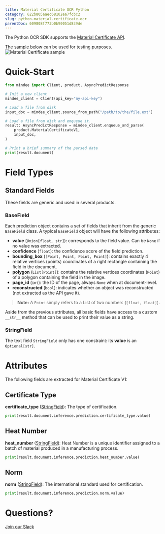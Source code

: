 ```yaml
---
title: Material Certificate OCR Python
category: 622b805aaec68102ea7fcbc2
slug: python-material-certificate-ocr
parentDoc: 609808f773b0b90051d839de
---
```

The Python OCR SDK supports the [Material Certificate API](https://platform.mindee.com/mindee/material_certificate).

The [sample below](https://github.com/mindee/client-lib-test-data/blob/main/products/material_certificate/default_sample.jpg) can be used for testing purposes.
![Material Certificate sample](https://github.com/mindee/client-lib-test-data/blob/main/products/material_certificate/default_sample.jpg?raw=true)

# Quick-Start
```py
from mindee import Client, product, AsyncPredictResponse

# Init a new client
mindee_client = Client(api_key="my-api-key")

# Load a file from disk
input_doc = mindee_client.source_from_path("/path/to/the/file.ext")

# Load a file from disk and enqueue it.
result: AsyncPredictResponse = mindee_client.enqueue_and_parse(
    product.MaterialCertificateV1,
    input_doc,
)

# Print a brief summary of the parsed data
print(result.document)

```
# Field Types
## Standard Fields
These fields are generic and used in several products.

### BaseField
Each prediction object contains a set of fields that inherit from the generic `BaseField` class.
A typical `BaseField` object will have the following attributes:

* **value** (`Union[float, str]`): corresponds to the field value. Can be `None` if no value was extracted.
* **confidence** (`float`): the confidence score of the field prediction.
* **bounding_box** (`[Point, Point, Point, Point]`): contains exactly 4 relative vertices (points) coordinates of a right rectangle containing the field in the document.
* **polygon** (`List[Point]`): contains the relative vertices coordinates (`Point`) of a polygon containing the field in the image.
* **page_id** (`int`): the ID of the page, always `None` when at document-level.
* **reconstructed** (`bool`): indicates whether an object was reconstructed (not extracted as the API gave it).

> **Note:** A `Point` simply refers to a List of two numbers (`[float, float]`).


Aside from the previous attributes, all basic fields have access to a custom `__str__` method that can be used to print their value as a string.

### StringField
The text field `StringField` only has one constraint: its **value** is an `Optional[str]`.

# Attributes
The following fields are extracted for Material Certificate V1:

## Certificate Type
**certificate_type** ([StringField](#stringfield)): The type of certification.

```py
print(result.document.inference.prediction.certificate_type.value)
```

## Heat Number
**heat_number** ([StringField](#stringfield)): Heat Number is a unique identifier assigned to a batch of material produced in a manufacturing process.

```py
print(result.document.inference.prediction.heat_number.value)
```

## Norm
**norm** ([StringField](#stringfield)): The international standard used for certification.

```py
print(result.document.inference.prediction.norm.value)
```

# Questions?
[Join our Slack](https://join.slack.com/t/mindee-community/shared_invite/zt-2d0ds7dtz-DPAF81ZqTy20chsYpQBW5g)
